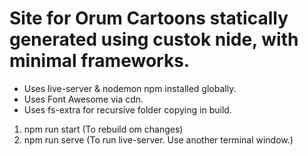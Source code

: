 # Site for Orum Cartoons statically generated using custok nide, with minimal frameworks.

* Uses live-server & nodemon npm installed globally.
* Uses Font Awesome via cdn.
* Uses fs-extra for recursive folder copying in build.

1. npm run start (To rebuild om changes)
2. npm run serve (To run live-server. Use another terminal window.)

